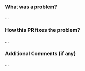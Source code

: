 ### What was a problem?

...

### How this PR fixes the problem?

...

### Additional Comments (if any)

...
